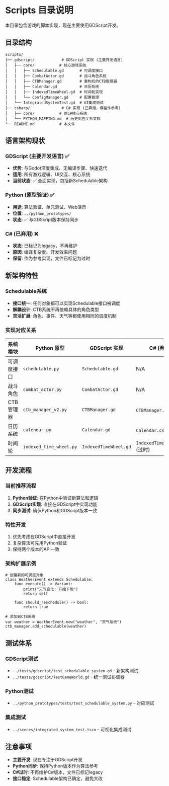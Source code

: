 # Scripts 目录说明

本目录包含游戏的脚本实现，现在主要使用GDScript开发。

## 目录结构

```
scripts/
├── gdscript/            # GDScript 实现 (主要开发语言)
│   ├── core/           # 核心游戏系统
│   │   ├── Schedulable.gd       # 可调度接口
│   │   ├── CombatActor.gd       # 战斗角色系统
│   │   ├── CTBManager.gd        # 重构后的CTB管理器
│   │   ├── Calendar.gd          # 日历系统
│   │   ├── IndexedTimeWheel.gd  # 时间轮实现
│   │   └── ConfigManager.gd     # 配置管理
│   └── IntegratedSystemTest.gd  # UI集成测试
├── csharp/              # C# 实现 (已弃用，保留作参考)
│   ├── core/           # 原C#核心系统
│   └── PYTHON_MAPPING.md  # 历史对应关系文档
└── README.md           # 本文件
```

## 语言架构现状

### GDScript (主要开发语言) ✅
- **优势**: 与Godot深度集成、无编译步骤、快速迭代
- **适用**: 所有游戏逻辑、UI交互、核心系统
- **当前状态**: ✅ 全面实现，包括新Schedulable架构

### Python (原型验证) ✅
- **用途**: 算法验证、单元测试、Web演示
- **位置**: `../python_prototypes/`
- **状态**: ✅ 与GDScript版本保持同步

### C# (已弃用) ❌
- **状态**: 已标记为legacy，不再维护
- **原因**: 编译复杂度、开发效率问题
- **保留**: 作为参考实现，文件已标记为过时

## 新架构特性

### Schedulable系统
- **接口统一**: 任何对象都可以实现Schedulable接口被调度
- **解耦设计**: CTB系统不再依赖具体的角色类型
- **灵活扩展**: 角色、事件、天气等都使用相同的调度机制

### 实现对应关系

| 系统模块 | Python 原型 | GDScript 实现 | C# (弃用) |
|----------|-------------|---------------|-----------|
| 可调度接口 | `schedulable.py` | `Schedulable.gd` | N/A |
| 战斗角色 | `combat_actor.py` | `CombatActor.gd` | N/A |
| CTB管理器 | `ctb_manager_v2.py` | `CTBManager.gd` | `CTBManager.cs` (过时) |
| 日历系统 | `calendar.py` | `Calendar.gd` | `Calendar.cs` (过时) |
| 时间轮 | `indexed_time_wheel.py` | `IndexedTimeWheel.gd` | `IndexedTimeWheel.cs` (过时) |

## 开发流程

### 当前推荐流程
1. **Python验证**: 在Python中验证新算法和逻辑
2. **GDScript实现**: 直接在GDScript中实现功能
3. **同步测试**: 确保Python和GDScript版本一致

### 特性开发
1. 优先考虑在GDScript中直接开发
2. 复杂算法可先用Python验证
3. 保持两个版本的API一致

### 架构扩展示例
```gdscript
# 创建新的可调度对象
class WeatherEvent extends Schedulable:
    func execute() -> Variant:
        print("天气变化: 开始下雨")
        return self
    
    func should_reschedule() -> bool:
        return true

# 添加到CTB系统
var weather = WeatherEvent.new("weather", "天气系统")
ctb_manager.add_schedulable(weather)
```

## 测试体系

### GDScript测试
- `../tests/gdscript/test_schedulable_system.gd` - 新架构测试
- `../tests/gdscript/TestGameWorld.gd` - 统一测试协调器

### Python测试
- `../python_prototypes/tests/test_schedulable_system.py` - 对应测试

### 集成测试
- `../scenes/integrated_system_test.tscn` - 可视化集成测试

## 注意事项

- **主要开发**: 现在专注于GDScript开发
- **Python同步**: 保持Python版本作为算法参考
- **C#过时**: 不再维护C#版本，文件已标记legacy
- **接口稳定**: Schedulable架构已确定，避免大改